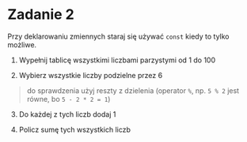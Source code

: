 # Zadanie 2

Przy deklarowaniu zmiennych staraj się używać `const` kiedy to tylko możliwe.

1. Wypełnij tablicę wszystkimi liczbami parzystymi od 1 do 100

2. Wybierz wszystkie liczby podzielne przez 6
> do sprawdzenia użyj reszty z dzielenia (operator `%`, np. `5 % 2` jest równe, bo `5 - 2 * 2 = 1`)

3. Do każdej z tych liczb dodaj 1

4. Policz sumę tych wszystkich liczb
